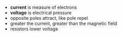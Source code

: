 - **current** is measure of electrons
- **voltage** is electrical pressure
- opposite poles attract, like pole repel
- greater the current, greater than the magnetic field
- resistors lower voltage
